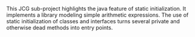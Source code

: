 This JCG sub-project highlights the java feature of static initialization. It implements a library modeling simple arithmetic expressions. The use of static initialization of classes and interfaces turns several private and otherwise dead methods into entry points.
